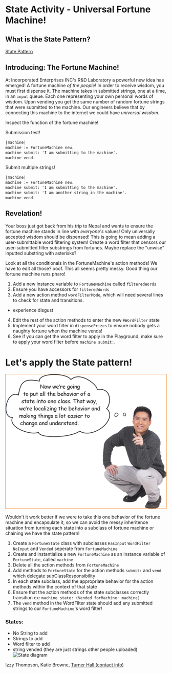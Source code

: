 # State Activity - Universal Fortune Machine!

## What is the State Pattern?

[State Pattern](https://www.google.com/url?q=https%3A%2F%2Flearning.oreilly.com%2Flibrary%2Fview%2Fhead-first-design%2F9781492077992%2Fch10.html%23sharpen_your_pencil-id000312&sa=D&sntz=1&usg=AOvVaw3IR7fqrzyzeeQdLOClNHn_)

## Introducing: The Fortune Machine!

At Incorporated Enterprises INC's R&D Laboratory a powerful new idea has emerged! A fortune machine *of the people*!
In order to receive wisdom, you must first dispense it. The machine takes in submitted strings, one at a time, in an `input` queue. Each one representing your own personal words of wisdom. Upon vending you get the same number of random fortune strings that were submitted to the machine. Our engineers believe that by connecting this machine to the internet we could have *universal wisdom*.

Inspect the function of the fortune machine!

Submission test!

```smalltalk
|machine|
machine := FortuneMachine new.
machine submit: 'I am submitting to the machine'.
machine vend.
```

Submit multiple strings!

```smalltalk
|machine|
machine := FortuneMachine new.
machine submit: 'I am submitting to the machine'.
machine submit: 'I am another string in the machine'.
machine vend.
```
## Revelation!
Your boss just got back from his trip to Nepal and wants to ensure the fortune machine stands in line with *everyone's* values! Only universally accepted wisdom should be dispensed! This is going to mean adding a user-submittable word filtering system! Create a word filter that censors our user-submitted filter substrings from fortunes. Maybe replace the "unwise" inputted substring with asterisks?

Look at all the conditionals in the FortuneMachine's action methods! We have to edit all those? ooof. This all seems pretty messy. Good thing our fortune machine runs pharo!

1. Add a new instance variable to `FortuneMachine` called `filteredWords`
2. Ensure you have accessors for `filteredWords`
3. Add a new action method `wordFilterMode`, which will need several lines to check for state and transitions.
  - experience disgust
4. Edit the rest of the action methods to enter the new `#WordFilter` state
6. Implement your word filter in `dispensePrizes` to ensure nobody gets a naughty fortune when the machine vends!
7. See if you can get the word filter to apply in the Playground, make sure to apply your word filter before `machine submit:`.
 
# Let's apply the State pattern!

![Now we're going to put all the behavior of a state into one class.](now.png)

Wouldn't it work better if we were to take this one behavior of the fortune machine and encapsulate it, so we can avoid the messy inheritence situation from turning each state into a subclass of fortune machine or chaining we have the state pattern!

1. Create a `FortuneState` class with subclasses `HasInput` `WordFilter` `NoInput` and `Vended` seperate from `FortuneMachine`
2. Create and instantialize a new `FortuneMachine` as an instance variable of `FortuneState`, called `machine`
3. Delete all the action methods from `FortuneMachine`
4. Add methods to `FortuneState` for the action methods `submit:` and `vend` which delegate subClassResponsibility
5. In each state subclass, add the appropriate behavior for the action methods within the context of that state
6. Ensure that the action methods of the state subclasses correctly transition ex: `machine state: (Vended forMachine: machine)`
7. The `vend` method in the WordFilter state should add any submitted strings to our `FortuneMachine`'s word filter!

### States:
 - No String to add
 - Strings to add
 - Word filter to add
 - string vended (they are just strings other people uploaded)
 ![State diagram](https://media.discordapp.net/attachments/321782818625814528/958769172517650502/adfsadfdsfsdf.jpg)

Izzy Thompson, Katie Browne, [Turner Hall (contact info)](https://gnu3.xyz/)


